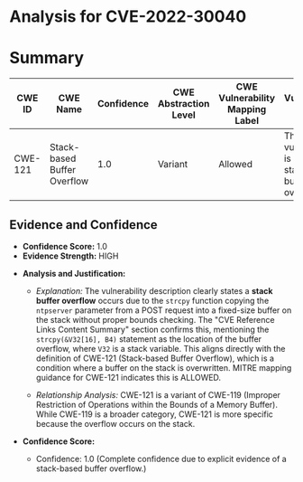 # Analysis for CVE-2022-30040

# Summary
| CWE ID | CWE Name | Confidence | CWE Abstraction Level | CWE Vulnerability Mapping Label | CWE-Vulnerability Mapping Notes |
|---|---|---|---|---|---|
| CWE-121 | Stack-based Buffer Overflow | 1.0 | Variant | Allowed | The vulnerability is a classic stack-based buffer overflow. |

## Evidence and Confidence

*   **Confidence Score:** 1.0
*   **Evidence Strength:** HIGH

- **Analysis and Justification:**  
  - *Explanation:* The vulnerability description clearly states a **stack buffer overflow** occurs due to the `strcpy` function copying the `ntpserver` parameter from a POST request into a fixed-size buffer on the stack without proper bounds checking. The "CVE Reference Links Content Summary" section confirms this, mentioning the `strcpy(&V32[16], B4)` statement as the location of the buffer overflow, where `V32` is a stack variable. This aligns directly with the definition of CWE-121 (Stack-based Buffer Overflow), which is a condition where a buffer on the stack is overwritten. MITRE mapping guidance for CWE-121 indicates this is ALLOWED.
  
  - *Relationship Analysis:* CWE-121 is a variant of CWE-119 (Improper Restriction of Operations within the Bounds of a Memory Buffer). While CWE-119 is a broader category, CWE-121 is more specific because the overflow occurs on the stack.

- **Confidence Score:**  
  - Confidence: 1.0 (Complete confidence due to explicit evidence of a stack-based buffer overflow.)